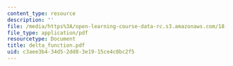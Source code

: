 ```yaml
---
content_type: resource
description: ''
file: /media/https%3A/open-learning-course-data-rc.s3.amazonaws.com/18-034-honors-differential-equations-spring-2004/c3aee3b434d52dd83e1915ce4c0bc2f5_delta_function.pdf
file_type: application/pdf
resourcetype: Document
title: delta_function.pdf
uid: c3aee3b4-34d5-2dd8-3e19-15ce4c0bc2f5
---
```

